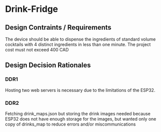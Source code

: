 # Drink-Fridge

## Design Contraints / Requirements
The device should be able to dispense the ingredients of standard volume cocktails with 4 distinct ingredients in less than one minute.
The project cost must not exceed 400 CAD




## Design Decision Rationales

### DDR1
Hosting two web servers is necessary due to the limitations of the ESP32. 

### DDR2
Fetching drink_maps.json but storing the drink images
needed because ESP32 does not have enough storage for the images, but wanted only one copy of drinks_map to reduce errors and/or miscommunications



